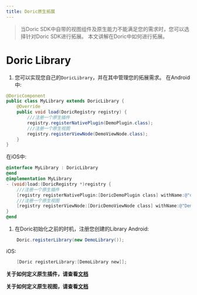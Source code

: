 ```yaml
---
title: Doric原生拓展
---
```

> 当Doric SDK中自带的视图组件及原生能力不能满足您的需求时，您可以选择针对Doric SDK进行拓展。
> 本文讲解在Doric中如何进行拓展。

# Doric Library
1. 您可以实现您自己的`DoricLibrary`，并在其中管理您的拓展需求。
在Android中:
```java
@DoricComponent
public class MyLibrary extends DoricLibrary {
    @Override
    public void load(DoricRegistry registry) {
        ///注册一个原生插件
        registry.registerNativePlugin(DemoPlugin.class);
        ///注册一个原生视图
        registry.registerViewNode(DemoViewNode.class);
    }
}

```
在iOS中:
```objectivec
@interface MyLibrary : DoricLibrary
@end
@implementation MyLibrary
- (void)load:(DoricRegistry *)registry {
    ///注册一个原生插件
    [registry registerNativePlugin:[DoricDemoPlugin class] withName:@"demo"];
    ///注册一个原生视图
    [registry registerViewNode:[DoricDemoViewNode class] withName:@"DemoView"];
}
@end
```
1. 在Doric初始化之前的时机，注册您创建的Library
Android:
```java
    Doric.registerLibrary(new DemoLibrary());
```
iOS:
```objectivec
    [Doric registerLibrary:[DemoLibrary new]];
```

**关于如何定义原生插件，请查看[文档](./plugin.html)**

**关于如何定义原生视图，请查看[文档](./view.html)**


